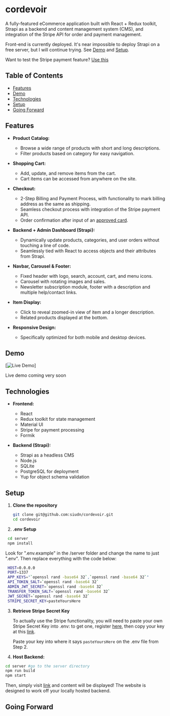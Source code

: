 # cordevoir

A fully-featured eCommerce application built with React + Redux toolkit, Strapi as a backend and content management system (CMS), and integration of the Stripe API for order and payment management.

Front-end is currently deployed. It's near impossible to deploy Strapi on a free server, but I will continue trying. See [Demo](#demo) and [Setup](#setup).

Want to test the Stripe payment feature? [Use this](https://stripe.com/docs/testing#cards)

## Table of Contents

- [Features](#features)
- [Demo](#demo)
- [Technologies](#technologies)
- [Setup](#setup)
- [Going Forward](#goingforward)

## Features

- **Product Catalog:**

  - Browse a wide range of products with short and long descriptions.
  - Filter products based on category for easy navigation.

- **Shopping Cart:**

  - Add, update, and remove items from the cart.
  - Cart items can be accessed from anywhere on the site.

- **Checkout:**

  - 2-Step Billing and Payment Process, with functionality to mark billing address as the same as shipping.
  - Seamless checkout process with integration of the Stripe payment API.
  - Order confirmation after input of an [approved card](https://stripe.com/docs/testing#cards).

- **Backend + Admin Dashboard (Strapi):**

  - Dynamically update products, categories, and user orders without touching a line of code.
  - Seamlessly tied with React to access objects and their attributes from Strapi.

- **Navbar, Carousel & Footer:**

  - Fixed header with logo, search, account, cart, and menu icons.
  - Carousel with rotating images and sales.
  - Newsletter subscription module, footer with a description and multiple help/contact links.

- **Item Display:**

  - Click to reveal zoomed-in view of item and a longer description.
  - Related products displayed at the bottom.

- **Responsive Design:**
  - Specifically optimized for both mobile and desktop devices.

## Demo

[![Live Demo](demo-link)]

Live demo coming very soon

## Technologies

- **Frontend:**

  - React
  - Redux toolkit for state management
  - Material UI
  - Stripe for payment processing
  - Formik

- **Backend (Strapi):**

  - Strapi as a headless CMS
  - Node.js
  - SQLite
  - PostgreSQL for deployment
  - Yup for object schema validation

## Setup

1. **Clone the repository**

   ```bash
   git clone git@github.com:siudn/cordevoir.git
   cd cordevoir
   ```

2. **.env Setup**

```bash
 cd server
 npm install
```

Look for ".env.example" in the /server folder and change the name to just ".env". Then replace everything with the code below:

```bash
 HOST=0.0.0.0
 PORT=1337
 APP_KEYS="`openssl rand -base64 32`,`openssl rand -base64 32`"
 API_TOKEN_SALT=`openssl rand -base64 32`
 ADMIN_JWT_SECRET=`openssl rand -base64 32`
 TRANSFER_TOKEN_SALT=`openssl rand -base64 32`
 JWT_SECRET=`openssl rand -base64 32`
 STRIPE_SECRET_KEY=pasteYoursHere
```

3. **Retrieve Stripe Secret Key**

   To actually use the Stripe functionality, you will need to paste your own Stripe Secret Key into .env: to get one, register [here](https://dashboard.stripe.com/register), then copy your key at this [link](https://dashboard.stripe.com/register).

   Paste your key into where it says `pasteYoursHere` on the .env file from Step 2.

4. **Host Backend:**

```bash
cd server #go to the server directory
npm run build
npm start
```

Then, simply visit [link](https://cordevoir.vercel.app/) and content will be displayed! The website is designed to work off your locally hosted backend.

## Going Forward
